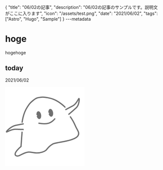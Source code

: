 {
  "title": "06/02の記事",
  "description": "06/02の記事のサンプルです。説明文がここに入ります",
  "icon": "/assets/test.png",
  "date": "2021/06/02",
  "tags": ["Astro", "Hugo", "Sample"]
}
---metadata

# hoge
hogehoge

## today
2021/06/02

![img](/assets/test.png)